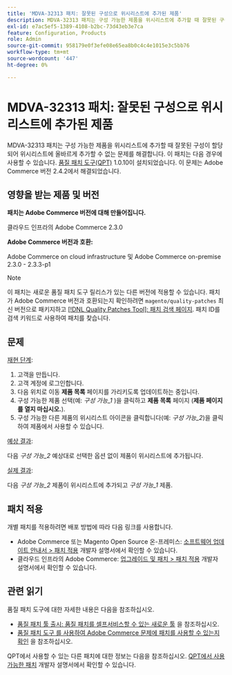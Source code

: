 ```yaml
---
title: 'MDVA-32313 패치: 잘못된 구성으로 위시리스트에 추가된 제품'
description: MDVA-32313 패치는 구성 가능한 제품을 위시리스트에 추가할 때 잘못된 구성이 할당되어 위시리스트에 올바르게 추가할 수 없는 문제를 해결합니다. 이 패치는 [Quality Patches Tool (QPT)](https://devdocs.magento.com/guides/v2.4/comp-mgr/patching.html#mqp) 1.0.10이 설치된 경우 사용할 수 있습니다. 이 문제는 Adobe Commerce 버전 2.4.2에서 해결되었습니다.
exl-id: e7ac5ef5-1389-4108-b2bc-73d43eb3e7ca
feature: Configuration, Products
role: Admin
source-git-commit: 958179e0f3efe08e65ea8b0c4c4e1015e3c5bb76
workflow-type: tm+mt
source-wordcount: '447'
ht-degree: 0%

---
```


# MDVA-32313 패치: 잘못된 구성으로 위시리스트에 추가된 제품

MDVA-32313 패치는 구성 가능한 제품을 위시리스트에 추가할 때 잘못된 구성이 할당되어 위시리스트에 올바르게 추가할 수 없는 문제를 해결합니다. 이 패치는 다음 경우에 사용할 수 있습니다. [품질 패치 도구(QPT)](https://devdocs.magento.com/guides/v2.4/comp-mgr/patching.html#mqp) 1.0.10이 설치되었습니다. 이 문제는 Adobe Commerce 버전 2.4.2에서 해결되었습니다.

## 영향을 받는 제품 및 버전

**패치는 Adobe Commerce 버전에 대해 만들어집니다.**

클라우드 인프라의 Adobe Commerce 2.3.0

**Adobe Commerce 버전과 호환:**

Adobe Commerce on cloud infrastructure 및 Adobe Commerce on-premise 2.3.0 - 2.3.3-p1

>[!NOTE]
>
>이 패치는 새로운 품질 패치 도구 릴리스가 있는 다른 버전에 적용할 수 있습니다. 패치가 Adobe Commerce 버전과 호환되는지 확인하려면 `magento/quality-patches` 최신 버전으로 패키지하고 [[!DNL Quality Patches Tool]: 패치 검색 페이지](https://devdocs.magento.com/quality-patches/tool.html#patch-grid). 패치 ID를 검색 키워드로 사용하여 패치를 찾습니다.

## 문제

<u>재현 단계</u>:

1. 고객을 만듭니다.
1. 고객 계정에 로그인합니다.
1. 다음 위치로 이동 **제품 목록** 페이지를 가리키도록 업데이트하는 중입니다.
1. 구성 가능한 제품 선택(예: *구성 가능\_1* )을 클릭하고 **제품 목록** 페이지 (**제품 페이지를 열지 마십시오.**).
1. 구성 가능한 다른 제품의 위시리스트 아이콘을 클릭합니다(예: *구성 가능\_2*)을 클릭하여 제품에서 사용할 수 있습니다.

<u>예상 결과</u>:

다음 *구성 가능\_2* 예상대로 선택한 옵션 없이 제품이 위시리스트에 추가됩니다.

<u>실제 결과</u>:

다음 *구성 가능\_2* 제품이 위시리스트에 추가되고 *구성 가능\_1* 제품.

## 패치 적용

개별 패치를 적용하려면 배포 방법에 따라 다음 링크를 사용합니다.

* Adobe Commerce 또는 Magento Open Source 온-프레미스: [소프트웨어 업데이트 안내서 > 패치 적용](https://devdocs.magento.com/guides/v2.4/comp-mgr/patching/mqp.html) 개발자 설명서에서 확인할 수 있습니다.
* 클라우드 인프라의 Adobe Commerce: [업그레이드 및 패치 > 패치 적용](https://devdocs.magento.com/cloud/project/project-patch.html) 개발자 설명서에서 확인할 수 있습니다.

## 관련 읽기

품질 패치 도구에 대한 자세한 내용은 다음을 참조하십시오.

* [품질 패치 툴 출시: 품질 패치를 셀프서비스할 수 있는 새로운 툴](/help/announcements/adobe-commerce-announcements/magento-quality-patches-released-new-tool-to-self-serve-quality-patches.md) 을 참조하십시오.
* [품질 패치 도구 를 사용하여 Adobe Commerce 문제에 패치를 사용할 수 있는지 확인](/help/support-tools/patches-available-in-qpt-tool/check-patch-for-magento-issue-with-magento-quality-patches.md) 을 참조하십시오.

QPT에서 사용할 수 있는 다른 패치에 대한 정보는 다음을 참조하십시오. [QPT에서 사용 가능한 패치](https://devdocs.magento.com/quality-patches/tool.html#patch-grid) 개발자 설명서에서 확인할 수 있습니다.
